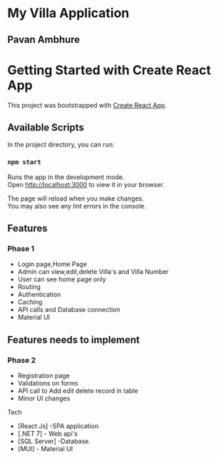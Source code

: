 # My Villa Application

## Pavan Ambhure

# Getting Started with Create React App

This project was bootstrapped with [Create React App](https://github.com/facebook/create-react-app).

## Available Scripts

In the project directory, you can run:

### `npm start`

Runs the app in the development mode.\
Open [http://localhost:3000](http://localhost:3000) to view it in your browser.

The page will reload when you make changes.\
You may also see any lint errors in the console.

## Features

### Phase 1

- Login page,Home Page
- Admin can view,edit,delete Villa's and Villa Number
- User can see home page only
- Routing
- Authentication
- Caching
- API calls and Database connection
- Material UI

## Features needs to implement

### Phase 2

- Registration page
- Validations on forms
- API call to Add edit delete record in table
- Minor UI changes

Tech

- [React Js] -SPA application
- [.NET 7] - Web api's
- [SQL Server] -Database.
- [MUI] - Material UI
